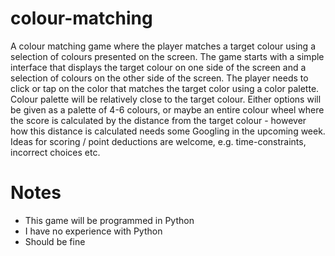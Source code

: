 # colour-matching
A colour matching game where the player matches a target colour using a selection of colours presented on the screen. The game starts with a simple interface that displays the target colour on one side of the screen and a selection of colours on the other side of the screen. The player needs to click or tap on the color that matches the target color using a color palette. Colour palette will be relatively close to the target colour. Either options will be given as a palette of 4-6 colours, or maybe an entire colour wheel where the score is calculated by the distance from the target colour - however how this distance is calculated needs some Googling in the upcoming week. Ideas for scoring  / point deductions are welcome, e.g. time-constraints, incorrect choices etc. 

# Notes
- This game will be programmed in Python
- I have no experience with Python
- Should be fine
